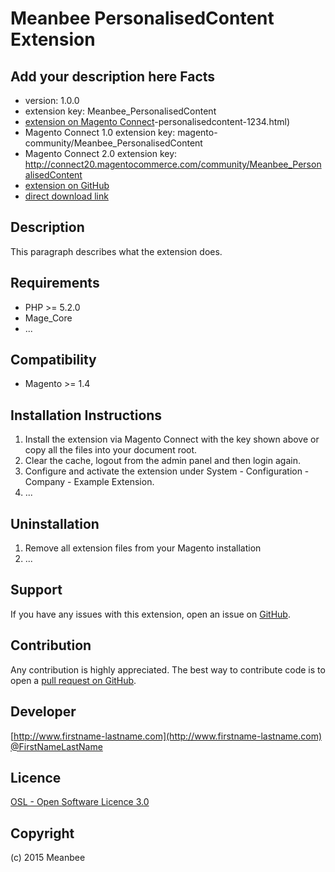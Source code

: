 Meanbee PersonalisedContent Extension
=====================
Add your description here
Facts
-----
- version: 1.0.0
- extension key: Meanbee_PersonalisedContent
- [extension on Magento Connect](http://www.magentocommerce.com/magento-connect/meanbee)-personalisedcontent-1234.html)
- Magento Connect 1.0 extension key: magento-community/Meanbee_PersonalisedContent
- Magento Connect 2.0 extension key: http://connect20.magentocommerce.com/community/Meanbee_PersonalisedContent
- [extension on GitHub](https://github.com/meanbee/Meanbee_PersonalisedContent)
- [direct download link](http://connect.magentocommerce.com/community/get/Meanbee_PersonalisedContent-1.0.0.tgz)

Description
-----------
This paragraph describes what the extension does.

Requirements
------------
- PHP >= 5.2.0
- Mage_Core
- ...

Compatibility
-------------
- Magento >= 1.4

Installation Instructions
-------------------------
1. Install the extension via Magento Connect with the key shown above or copy all the files into your document root.
2. Clear the cache, logout from the admin panel and then login again.
3. Configure and activate the extension under System - Configuration - Company - Example Extension.
4. ...

Uninstallation
--------------
1. Remove all extension files from your Magento installation
2. ...

Support
-------
If you have any issues with this extension, open an issue on [GitHub](https://github.com/meanbee/Meanbee_PersonalisedContent/issues).

Contribution
------------
Any contribution is highly appreciated. The best way to contribute code is to open a [pull request on GitHub](https://help.github.com/articles/using-pull-requests).

Developer
---------

[http://www.firstname-lastname.com](http://www.firstname-lastname.com)
[@FirstNameLastName](https://twitter.com/FirstNameLastName)

Licence
-------
[OSL - Open Software Licence 3.0](http://opensource.org/licenses/osl-3.0.php)

Copyright
---------
(c) 2015 Meanbee
